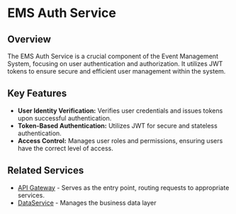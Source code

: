 # EMS Auth Service

## Overview
The EMS Auth Service is a crucial component of the Event Management System, focusing on user authentication and authorization. It utilizes JWT tokens to ensure secure and efficient user management within the system.

## Key Features
- **User Identity Verification:** Verifies user credentials and issues tokens upon successful authentication.
- **Token-Based Authentication:** Utilizes JWT for secure and stateless authentication.
- **Access Control:** Manages user roles and permissions, ensuring users have the correct level of access.

## Related Services
- [API Gateway](https://github.com/kanakx/ems-api-gateway-spring) - Serves as the entry point, routing requests to appropriate services.
- [DataService](https://github.com/kanakx/ems-data-service-spring) - Manages the business data layer
